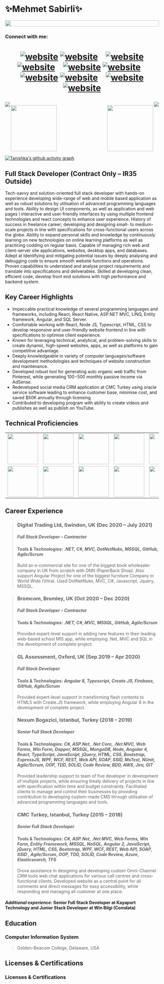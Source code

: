 <link rel="stylesheet" href="./style.css" type="text/css">

# ✨**Mehmet Sabirli**✨
<p align="center">
  <img align="center" src="logo.png" style = "width: -webkit-fill-available;"/>
</p>

### Connect with me:

<h1 align="center">
  
[![website](./img/whatsapp-light.svg)](https://wa.me/447795080328#gh-light-mode-only)
[![website](./img/whatsapp-dark.svg)](https://wa.me/447795080328#gh-dark-mode-only)
&nbsp;&nbsp;
[![website](./img/skype-light.svg)](https://join.skype.com/invite/cLoBSzxGYKtS#gh-light-mode-only)
[![website](./img/skype-dark.svg)](https://join.skype.com/invite/cLoBSzxGYKtS#gh-dark-mode-only)
&nbsp;&nbsp;
[![website](./img/twitter-light.svg)](https://twitter.com/s4birli#gh-light-mode-only)
[![website](./img/twitter-dark.svg)](https://twitter.com/s4birli#gh-dark-mode-only)
&nbsp;&nbsp;
[![website](./img/linkedin-light.svg)](https://linkedin.com/in/s4birli#gh-light-mode-only)
[![website](./img/linkedin-dark.svg)](https://linkedin.com/in/s4birli#gh-dark-mode-only)
&nbsp;&nbsp;
[![website](./img/instagram-light.svg)](https://instagram.com/s4birli#gh-light-mode-only)
[![website](./img/instagram-dark.svg)](https://instagram.com/s4birli#gh-dark-mode-only)
</h1>
<img align="left" src="https://visitor-badge.laobi.icu/badge?page_id=s4birli.s4birli" />
<img align="right" src="https://img.shields.io/github/followers/s4birli?label=Follow&style=social" />
<h1 align="center"></h1>
<img align="left" height="150px" src="https://github-readme-stats.vercel.app/api?username=s4birli&show_icons=true&theme=merko&count_private=true" />
<img align="right" height="150px" src="https://github-readme-stats.vercel.app/api/top-langs/?username=s4birli&layout=compact&theme=merko&count_private=true&hide=python" />
<img height="150px" />



[![Tanishka's github activity graph](https://activity-graph.herokuapp.com/graph?username=s4birli&theme=github&count_private=true&area=true&hide_border=true)](https://activity-graph.herokuapp.com/graph?username=s4birli&theme=github&count_private=true)

## Full Stack Developer (Contract Only – IR35 Outside)

Tech-savvy and solution-oriented full stack developer with hands-on experience developing wide-range of web and mobile based
application as well as robust solutions by utilisation of advanced programming languages and tools. Ability to design UI
components, as well as application and web pages I interactive and user-friendly interfaces by using multiple frontend
technologies and react concepts to enhance user experience. History of success in freelance career; developing and designing
small- to medium-scale projects in line with specifications for cross-functional users across the globe. Ability to expand personal
skills and knowledge by continuously learning on new technologies on online learning platforms as well as practicing codding on
regular basis. Capable of managing rich web and client-server site applications, websites, desktop apps, and databases. Adept at
Identifying and mitigating potential issues by deeply analysing and debugging code to ensure smooth website functions and
operations. Proven capabilities to understand and analyse project requirements and translate into specifications and deliverables.
Skilled at developing clean, efficient code, develop front end solutions with high performance and backend system.

## Key Career Highlights

- Impeccable practical knowledge of several programming languages and frameworks, including React, React Native,
ASP.NET MVC, LINQ, Entity framework, Angular, and SQL Server.
- Comfortable working with React, Node JS, Typescript, HTML, CSS to develop responsive and user-friendly website frontend in line with specifications to optimise client experience.
- Known for leveraging technical, analytical, and problem-solving skills to create dynamic, high-speed websites, apps, as
well as platforms to gain competitive advantage.
- Deeply knowledgeable in variety of computer languages/software development methodologies and techniques of
website construction and maintenance.
- Developed robust tool for generating auto organic web traffic from Pinterest, while generating 100$-500$ monthly
passive income via AdSense.
- Redeveloped social media CRM application at CMC Turkey using oracle service software leading to enhance customer
base, minimise cost, and saved $50K annually through licensing.
- Contributed to developing program with ability to create videos and publishes as well as publish on YouTube.

## Technical Proficiencies
<!-- |  |  |
| ------ | ------ |
| Programming Languages | HTML, CSS, Bootstrap, Typescript, JavaScript, jQuery, Node.Js, Express.Js, ReactJS, Angular2+, VueJs Python, C#, ASP.Net |
| Database | MSSQL, NoSQL, MongoDB, MySQL, PostgreSQL |
| Framework & Tools | Entity Framework, LINQ to SQL, Dapper, ADO.Net, SSID, NUnit, MsTest |
| Methodologies & Concepts | Agile (Scrum, Kanban, RUP), OOP, TDD, SOLID, Code Review, BDD |
| Cloud Platform & Version Control | AWS, Azure, FireBase, DigitalOcean, Elasticsearch, DevExpress, Jira, GIT, TFS |
| Solutions Architect | Project analysis, Tasks breakdown, Documentations, Wireframes, Time estimates | -->

<table>
  <tr>
    <td><img src="https://cdn.iconscout.com/icon/free/png-64/react-3-1175109.png" width="100"></td>
    <td><img src="https://cdn.iconscout.com/icon/free/png-64/vue-282497.png" width="100"></td>
    <td><img src="https://cdn.iconscout.com/icon/free/png-64/node-js-1174925.png" width="100"></td>
    <td><img src="https://cdn.iconscout.com/icon/free/png-64/javascript-24-1174950.png" width="100"></td>
    <td><img src="https://cdn.iconscout.com/icon/free/png-64/github-170-1175028.png" width="100"></td>
    <td><img src="https://cdn.iconscout.com/icon/free/png-64/mysql-18-1174938.png" width="100"></td>
    <td><img src="https://cdn.iconscout.com/icon/free/png-64/java-59-1174952.png" width="100"></td>
    <td><img src="https://cdn.iconscout.com/icon/free/png-64/cakephp-3-1175050.png" width="100"></td>
    <td><img src="https://cdn.iconscout.com/icon/free/png-64/html5-2474805-2056091.png" width="100"></td>
    <td><img src="https://cdn.iconscout.com/icon/free/png-128/sass-13-1175092.png" width="100"></td>
    <td><img src="https://cdn.iconscout.com/icon/free/png-64/webpack-1-1174980.png" width="100"></td>
    <td><img src="https://cdn.iconscout.com/icon/free/png-64/visualstudio-1-1174964.png" width="100"></td>
    <td><img src="https://cdn.iconscout.com/icon/free/png-64/django-11-1175036.png" width="100"></td>
    <td><img src="https://cdn.iconscout.com/icon/free/png-128/mongodb-4-1175139.png" width="100"></td>
   </tr>
    <tr>
      <td><img src="https://cdn.iconscout.com/icon/free/png-64/asp-3-226071.png" width="100"></td>
      <td><img src="https://cdn.iconscout.com/icon/free/png-64/python-2-226051.png" width="100"></td>
      <td><img src="https://cdn.iconscout.com/icon/free/png-64/laravel-226015.png" width="100"></td>
    <td><img src="https://cdn.iconscout.com/icon/free/png-64/typescript-1174965.png" width="100"></td>
    <td><img src="https://cdn.iconscout.com/icon/free/png-64/symfony-3-1174988.png" width="100"></td>
    <td><img src="https://cdn.iconscout.com/icon/free/png-64/swift-18-1174990.png" width="100"></td>
    <td><img src="https://cdn.iconscout.com/icon/free/png-64/rubymine-1175004.png" width="100"></td>
    <td><img src="https://cdn.iconscout.com/icon/free/png-64/ionic-4-1175016.png" width="100"></td>
    <td><img src="https://cdn.iconscout.com/icon/free/png-64/pycharm-1175008.png" width="100"></td>
    <td><img src="https://cdn.iconscout.com/icon/free/png-64/gradle-2-1174969.png" width="100"></td>
    <td><img src="https://cdn.iconscout.com/icon/free/png-64/go-76-1175027.png" width="100"></td>
    <td><img src="https://cdn.iconscout.com/icon/free/png-128/c-57-1175191.png" width="100"></td>
    <td><img src="https://cdn.iconscout.com/icon/free/png-64/angular-3-226070.png" width="100"></td>
    <td><img src="https://cdn.iconscout.com/icon/free/png-64/electron-67-1175035.png" width="100"></td>
   </tr>
</table>

## Career Experience 


> ### **Digital Trading Ltd, Swindon, UK (Dec 2020 – July 2021)**
> ##### Full Stack Developer – Contractor
> #### **Tools & Technologies:** _.NET, C#, MVC, DotNetNuke, MSSQL, GitHub, Agile/Scrum_
> Build an e-commercial site for one of the biggest book wholesaler company in UK from scratch with DNN (PaperBack Shop).
Also support Angular Project for one of the biggest furniture Company in World Wide (Vitra). Used DotNetNuke, MVC, C#,
Javascript, Jquery, MSSQL.

> ### **Bromcom, Bromley, UK (Oct 2020 – Dec 2020)**
> ##### Full Stack Developer – Contractor
> #### **Tools & Technologies:** _.NET, C#, MVC, MSSQL, GitHub, Agile/Scrum_
> Provided expert-level support in adding new features in their leading web-based school MIS app, while employing .Net, MVC
and SQL in the development of complete project.


> ### **GL Assessment, Oxford, UK (Sep 2019 – Apr 2020)**
> ##### Full Stack Developer
> #### **Tools & Technologies:** _Angular 8, Typescript, Create.JS, Firebase, GitHub, Agile/Scrum_
> Provided expert-level support in transforming flash contents to HTML5 with Create.JS framework, while employing Angular 8
in the development of complete project.


> ### **Nexum Bogazici, Istanbul, Turkey (2018 – 2019)**
> ##### Senior Full Stack Developer
> #### **Tools & Technologies:** _C#, ASP.Net, .Net Core, .Net MVC, Web Forms, Win Form, Dapper, MSSQL, MongoDB, Node, Angular 4, React, TypeScript, JavaScript, jQuery, HTML, CSS, Bootstrap, ExpressJS, WPF, WCF, REST, Web API, SOAP, SSID, MsTest, NUnit, Agile/Scrum, OOP, TDD, SOLID, Code Review, BDD, AWS, Jira, GIT_
> Provided leadership support to team of five developer in development of multiple projects, while ensuring timely delivery of projects in line with specification within time and budget constraints. Facilitated clients to  manage and control their businesses by providing contribution to developing custom-made CMS through utilisation of advanced programming languages and tools.

> ### **CMC Turkey, Istanbul, Turkey (2015 – 2018)**
> ##### Senior Full Stack Developer
> #### **Tools & Technologies:** _C#, ASP.Net, .Net MVC, Web Forms, Win Form, Entity Framework, MSSQL, NoSQL, Angular 2, JavaScript, jQuery, HTML, CSS, Bootstrap, WPF, WCF, REST, Web API, SOAP, SSID , Agile/Scrum, OOP, TDD, SOLID, Code Review, Azure, Elasticsearch, TFS_
> Drove assistance in designing and developing custom Omni-Channel CRM tools web chat applications for various call centres and cross-functional clients. Developed website as a central point for all comments and direct messages for easy accessibility, while responding and managing all customer at one place.

#### ***Additional experience:*** **Senior Full Stack Developer** at Kayaport Technology and **Junior Stack Developer** at Win Bilgi (Comdata)

## **Education**

### Computer Information System
>Golden-Beacom College, Delaware, USA

## **Licenses & Certifications**

### Licenses & Certifications


[website]: https://codeSTACKr.com
[course]: http://vsCodeHero.com
[twitter]: https://twitter.com/codeSTACKr
[youtube]: https://youtube.com/codeSTACKr
[instagram]: https://instagram.com/codeSTACKr
[linkedin]: https://linkedin.com/in/codeSTACKr
[webdevplaylist]: https://www.youtube.com/playlist?list=PLkwxH9e_vrAJ0WbEsFA9W3I1W-g_BTsbt
[jsplaylist]: https://www.youtube.com/playlist?list=PLkwxH9e_vrALRJKu7wfXby3MKeflhTu6B
[cssplaylist]: https://www.youtube.com/playlist?list=PLkwxH9e_vrALSdvZuEh6gqQdmDoDIoqz4
[reactplaylist]: https://www.youtube.com/playlist?list=PLkwxH9e_vrAK4TdffpxKY3QGyHCpxFcQ0
